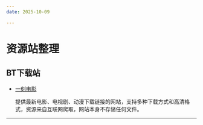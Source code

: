 ```yaml
---
date: 2025-10-09

---
```


# 资源站整理

## BT下载站

- [一刻电影](https://www.yikedy.cc/)

  提供最新电影、电视剧、动漫下载链接的网站，支持多种下载方式和高清格式，资源来自互联网爬取，网站本身不存储任何文件。

---

